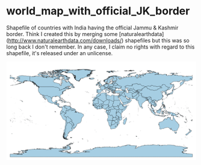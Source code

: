 # world_map_with_official_JK_border
Shapefile of countries with India having the official Jammu & Kashmir border. Think I created this by merging some [naturalearthdata] (http://www.naturalearthdata.com/downloads/) shapefiles but this was so long back I don't remember. In any case, I claim no rights with regard to this shapefile, it's released under an unlicense.

![alt tag](image_world_map_JK.png)

